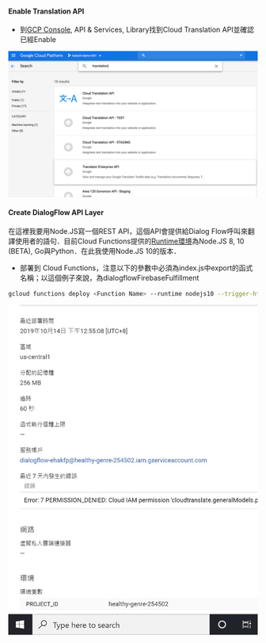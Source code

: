 ####    Enable Translation API

-   到[GCP Console](https://console.cloud.google.com), API & Services, Library找到Cloud Translation API並確認已經Enable

<img src="./img/enable-translation-api.png"/>

####    Create DialogFlow API Layer

在這裡我要用Node.JS寫一個REST API，這個API會提供給Dialog Flow呼叫來翻譯使用者的語句．目前Cloud Functions提供的[Runtime環境](https://cloud.google.com/functions/docs/concepts/exec)為Node.JS 8, 10 (BETA), Go與Python．在此我使用Node.JS 10的版本．

-   部署到 Cloud Functions，注意以下的參數中<Function Name>必須為index.js中export的函式名稱；以這個例子來說，為dialogflowFirebaseFulfillment

```bash
gcloud functions deploy <Function Name> --runtime nodejs10 --trigger-http --service-account kalschi-dialogflow-serviceacco@kalschi-demo-001.iam.gserviceaccount.com
```
<img src="doc/img/cf-service-account-config.jpg"/>

